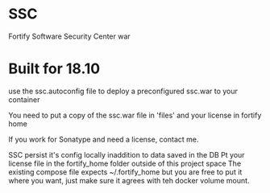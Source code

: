 # SSC
Fortify Software Security Center war

# Built for 18.10
use the ssc.autoconfig file to deploy a preconfigured ssc.war to your container

You need to put a copy of the ssc.war file in 'files' and your license in fortify home

If you work for Sonatype and need a license, contact me.

SSC persist it's config locally inaddition to data saved in the DB
Pt your license file in the fortify_home folder outside of this project space
The existing compose file expects ~/.fortify_home but you are free to put it where you want, just make sure it agrees with teh docker volume mount.
